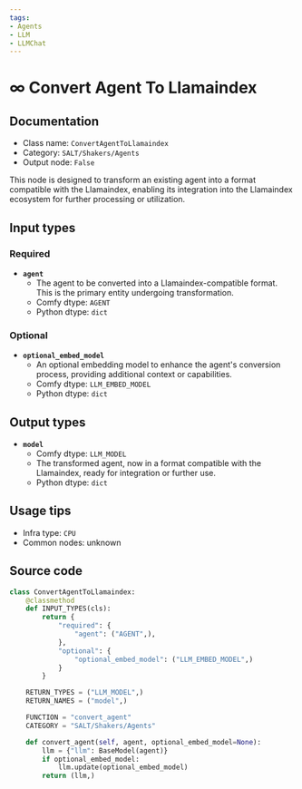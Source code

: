 ```yaml
---
tags:
- Agents
- LLM
- LLMChat
---
```


# ∞ Convert Agent To Llamaindex
## Documentation
- Class name: `ConvertAgentToLlamaindex`
- Category: `SALT/Shakers/Agents`
- Output node: `False`

This node is designed to transform an existing agent into a format compatible with the Llamaindex, enabling its integration into the Llamaindex ecosystem for further processing or utilization.
## Input types
### Required
- **`agent`**
    - The agent to be converted into a Llamaindex-compatible format. This is the primary entity undergoing transformation.
    - Comfy dtype: `AGENT`
    - Python dtype: `dict`
### Optional
- **`optional_embed_model`**
    - An optional embedding model to enhance the agent's conversion process, providing additional context or capabilities.
    - Comfy dtype: `LLM_EMBED_MODEL`
    - Python dtype: `dict`
## Output types
- **`model`**
    - Comfy dtype: `LLM_MODEL`
    - The transformed agent, now in a format compatible with the Llamaindex, ready for integration or further use.
    - Python dtype: `dict`
## Usage tips
- Infra type: `CPU`
- Common nodes: unknown


## Source code
```python
class ConvertAgentToLlamaindex:
	@classmethod
	def INPUT_TYPES(cls):
		return {
			"required": {
				"agent": ("AGENT",),
			},
			"optional": {
				"optional_embed_model": ("LLM_EMBED_MODEL",)
            }
		}

	RETURN_TYPES = ("LLM_MODEL",)
	RETURN_NAMES = ("model",)

	FUNCTION = "convert_agent"
	CATEGORY = "SALT/Shakers/Agents"

	def convert_agent(self, agent, optional_embed_model=None):
		llm = {"llm": BaseModel(agent)}
		if optional_embed_model:
			llm.update(optional_embed_model)
		return (llm,)

```

